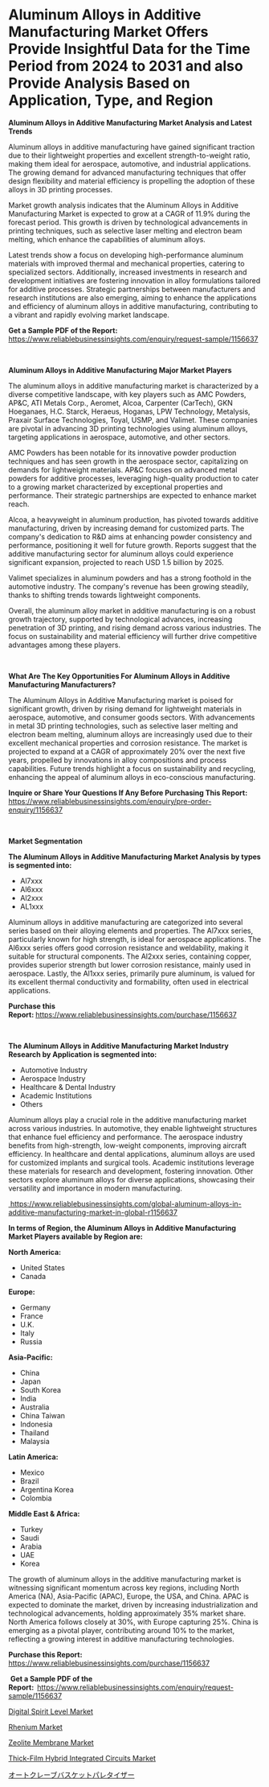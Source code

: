 <p><h1>Aluminum Alloys in Additive Manufacturing Market Offers Provide Insightful Data for the Time Period from 2024 to 2031 and also Provide Analysis Based on Application, Type, and Region</h1></p><p><strong>Aluminum Alloys in Additive Manufacturing Market Analysis and Latest Trends</strong></p>
<p><p>Aluminum alloys in additive manufacturing have gained significant traction due to their lightweight properties and excellent strength-to-weight ratio, making them ideal for aerospace, automotive, and industrial applications. The growing demand for advanced manufacturing techniques that offer design flexibility and material efficiency is propelling the adoption of these alloys in 3D printing processes.</p><p>Market growth analysis indicates that the Aluminum Alloys in Additive Manufacturing Market is expected to grow at a CAGR of 11.9% during the forecast period. This growth is driven by technological advancements in printing techniques, such as selective laser melting and electron beam melting, which enhance the capabilities of aluminum alloys.</p><p>Latest trends show a focus on developing high-performance aluminum materials with improved thermal and mechanical properties, catering to specialized sectors. Additionally, increased investments in research and development initiatives are fostering innovation in alloy formulations tailored for additive processes. Strategic partnerships between manufacturers and research institutions are also emerging, aiming to enhance the applications and efficiency of aluminum alloys in additive manufacturing, contributing to a vibrant and rapidly evolving market landscape.</p></p>
<p><strong>Get a Sample PDF of the Report:&nbsp;</strong> <a href="https://www.reliablebusinessinsights.com/enquiry/request-sample/1156637">https://www.reliablebusinessinsights.com/enquiry/request-sample/1156637</a></p>
<p>&nbsp;</p>
<p><strong>Aluminum Alloys in Additive Manufacturing Major Market Players</strong></p>
<p><p>The aluminum alloys in additive manufacturing market is characterized by a diverse competitive landscape, with key players such as AMC Powders, AP&C, ATI Metals Corp., Aeromet, Alcoa, Carpenter (CarTech), GKN Hoeganaes, H.C. Starck, Heraeus, Hoganas, LPW Technology, Metalysis, Praxair Surface Technologies, Toyal, USMP, and Valimet. These companies are pivotal in advancing 3D printing technologies using aluminum alloys, targeting applications in aerospace, automotive, and other sectors.</p><p>AMC Powders has been notable for its innovative powder production techniques and has seen growth in the aerospace sector, capitalizing on demands for lightweight materials. AP&C focuses on advanced metal powders for additive processes, leveraging high-quality production to cater to a growing market characterized by exceptional properties and performance. Their strategic partnerships are expected to enhance market reach.</p><p>Alcoa, a heavyweight in aluminum production, has pivoted towards additive manufacturing, driven by increasing demand for customized parts. The company's dedication to R&D aims at enhancing powder consistency and performance, positioning it well for future growth. Reports suggest that the additive manufacturing sector for aluminum alloys could experience significant expansion, projected to reach USD 1.5 billion by 2025.</p><p>Valimet specializes in aluminum powders and has a strong foothold in the automotive industry. The company's revenue has been growing steadily, thanks to shifting trends towards lightweight components.</p><p>Overall, the aluminum alloy market in additive manufacturing is on a robust growth trajectory, supported by technological advances, increasing penetration of 3D printing, and rising demand across various industries. The focus on sustainability and material efficiency will further drive competitive advantages among these players.</p></p>
<p>&nbsp;</p>
<p><strong>What Are The Key Opportunities For Aluminum Alloys in Additive Manufacturing Manufacturers?</strong></p>
<p><p>The Aluminum Alloys in Additive Manufacturing market is poised for significant growth, driven by rising demand for lightweight materials in aerospace, automotive, and consumer goods sectors. With advancements in metal 3D printing technologies, such as selective laser melting and electron beam melting, aluminum alloys are increasingly used due to their excellent mechanical properties and corrosion resistance. The market is projected to expand at a CAGR of approximately 20% over the next five years, propelled by innovations in alloy compositions and process capabilities. Future trends highlight a focus on sustainability and recycling, enhancing the appeal of aluminum alloys in eco-conscious manufacturing.</p></p>
<p><strong>Inquire or Share Your Questions If Any Before Purchasing This Report:</strong> <a href="https://www.reliablebusinessinsights.com/enquiry/pre-order-enquiry/1156637">https://www.reliablebusinessinsights.com/enquiry/pre-order-enquiry/1156637</a></p>
<p>&nbsp;</p>
<p><strong>Market Segmentation</strong></p>
<p><strong>The Aluminum Alloys in Additive Manufacturing Market Analysis by types is segmented into:</strong></p>
<p><ul><li>Al7xxx</li><li>Al6xxx</li><li>Al2xxx</li><li>AL1xxx</li></ul></p>
<p><p>Aluminum alloys in additive manufacturing are categorized into several series based on their alloying elements and properties. The Al7xxx series, particularly known for high strength, is ideal for aerospace applications. The Al6xxx series offers good corrosion resistance and weldability, making it suitable for structural components. The Al2xxx series, containing copper, provides superior strength but lower corrosion resistance, mainly used in aerospace. Lastly, the Al1xxx series, primarily pure aluminum, is valued for its excellent thermal conductivity and formability, often used in electrical applications.</p></p>
<p><strong>Purchase this Report:&nbsp;</strong><a href="https://www.reliablebusinessinsights.com/purchase/1156637">https://www.reliablebusinessinsights.com/purchase/1156637</a></p>
<p>&nbsp;</p>
<p><strong>The Aluminum Alloys in Additive Manufacturing Market Industry Research by Application is segmented into:</strong></p>
<p><ul><li>Automotive Industry</li><li>Aerospace Industry</li><li>Healthcare & Dental Industry</li><li>Academic Institutions</li><li>Others</li></ul></p>
<p><p>Aluminum alloys play a crucial role in the additive manufacturing market across various industries. In automotive, they enable lightweight structures that enhance fuel efficiency and performance. The aerospace industry benefits from high-strength, low-weight components, improving aircraft efficiency. In healthcare and dental applications, aluminum alloys are used for customized implants and surgical tools. Academic institutions leverage these materials for research and development, fostering innovation. Other sectors explore aluminum alloys for diverse applications, showcasing their versatility and importance in modern manufacturing.</p></p>
<p><a href="https://www.reliablebusinessinsights.com/global-aluminum-alloys-in-additive-manufacturing-market-in-global-r1156637">&nbsp;https://www.reliablebusinessinsights.com/global-aluminum-alloys-in-additive-manufacturing-market-in-global-r1156637</a></p>
<p><strong>In terms of Region, the Aluminum Alloys in Additive Manufacturing Market Players available by Region are:</strong></p>
<p>
    <p> <strong> North America: </strong>
        <ul>
            <li>United States</li>
            <li>Canada</li>
        </ul>
        </p> 
    <p> <strong> Europe: </strong>
        <ul>
            <li>Germany</li>
            <li>France</li>
            <li>U.K.</li>
            <li>Italy</li>
            <li>Russia</li>
        </ul>
        </p> 
    <p> <strong> Asia-Pacific: </strong>
        <ul>
            <li>China</li>
            <li>Japan</li>
            <li>South Korea</li>
            <li>India</li>
            <li>Australia</li>
            <li>China Taiwan</li>
            <li>Indonesia</li>
            <li>Thailand</li>
            <li>Malaysia</li>
        </ul>
        </p> 
    <p> <strong> Latin America: </strong>
        <ul>
            <li>Mexico</li>
            <li>Brazil</li>
            <li>Argentina Korea</li>
            <li>Colombia</li>
        </ul>
        </p> 
    <p> <strong> Middle East & Africa: </strong>
        <ul>
            <li>Turkey</li>
            <li>Saudi</li>
            <li>Arabia</li>
            <li>UAE</li>
            <li>Korea</li>
        </ul>
    </p>
    </p>
<p><p>The growth of aluminum alloys in the additive manufacturing market is witnessing significant momentum across key regions, including North America (NA), Asia-Pacific (APAC), Europe, the USA, and China. APAC is expected to dominate the market, driven by increasing industrialization and technological advancements, holding approximately 35% market share. North America follows closely at 30%, with Europe capturing 25%. China is emerging as a pivotal player, contributing around 10% to the market, reflecting a growing interest in additive manufacturing technologies.</p></p>
<p><strong>Purchase this Report: </strong><a href="https://www.reliablebusinessinsights.com/purchase/1156637">https://www.reliablebusinessinsights.com/purchase/1156637</a></p>
<p>&nbsp;<strong>Get a Sample PDF of the Report:&nbsp;&nbsp;</strong><a href="https://www.reliablebusinessinsights.com/enquiry/request-sample/1156637">https://www.reliablebusinessinsights.com/enquiry/request-sample/1156637</a></p>
<p><strong></strong></p>
<p><p><a href="https://medium.com/@saraood6456/the-global-digital-spirit-level-market-identifies-drivers-restraints-opportunities-and-trends-b639d7144342">Digital Spirit Level Market</a></p><p><a href="https://www.linkedin.com/pulse/global-rhenium-industry-research-report-competitive-landscape-mj13f?trackingId=1ADJ9oMrRFqDyK1Wa%2FaTBQ%3D%3D">Rhenium Market</a></p><p><a href="https://issuu.com/reportprime-2/docs/zeolite-membrane-market-size-2030.p_5782da957582f5">Zeolite Membrane Market</a></p><p><a href="https://github.com/WayneHopkins413/Market-Research-Report-List-1/blob/main/thick-film-hybrid-integrated-circuits-market.md">Thick-Film Hybrid Integrated Circuits Market</a></p><p><a href="https://medium.com/@harper17bmoles/autoclave-baskets-palletizer-market-%E3%81%AE%E3%82%B0%E3%83%AD%E3%83%BC%E3%83%90%E3%83%AB%E5%B8%82%E5%A0%B4%E6%A6%82%E8%A6%81%E3%81%AF-%E4%B8%96%E7%95%8C%E3%81%8A%E3%82%88%E3%81%B3%E4%B8%BB%E8%A6%81%E5%B8%82%E5%A0%B4%E3%81%AB%E3%81%8A%E3%81%91%E3%82%8B%E6%A5%AD%E7%95%8C%E3%81%AB%E5%BD%B1%E9%9F%BF%E3%82%92%E4%B8%8E%E3%81%88%E3%82%8B%E4%B8%BB%E8%A6%81%E3%81%AA%E3%83%88%E3%83%AC%E3%83%B3%E3%83%89%E3%81%AB%E3%81%A4%E3%81%84%E3%81%A6-%E7%8B%AC%E8%87%AA%E3%81%AE%E8%A6%96%E7%82%B9%E3%82%92%E6%8F%90%E4%BE%9B%E3%81%97%E3%81%BE%E3%81%99-1a4812f5d54c">オートクレーブバスケットパレタイザー</a></p></p>